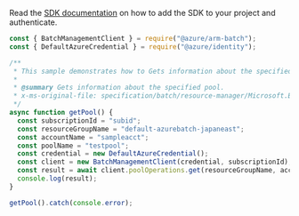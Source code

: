 Read the [SDK documentation](https://github.com/Azure/azure-sdk-for-js/blob/%40azure%2Farm-batch_7.1.0/sdk/batch/arm-batch/README.md) on how to add the SDK to your project and authenticate.

```javascript
const { BatchManagementClient } = require("@azure/arm-batch");
const { DefaultAzureCredential } = require("@azure/identity");

/**
 * This sample demonstrates how to Gets information about the specified pool.
 *
 * @summary Gets information about the specified pool.
 * x-ms-original-file: specification/batch/resource-manager/Microsoft.Batch/stable/2022-01-01/examples/PoolGet.json
 */
async function getPool() {
  const subscriptionId = "subid";
  const resourceGroupName = "default-azurebatch-japaneast";
  const accountName = "sampleacct";
  const poolName = "testpool";
  const credential = new DefaultAzureCredential();
  const client = new BatchManagementClient(credential, subscriptionId);
  const result = await client.poolOperations.get(resourceGroupName, accountName, poolName);
  console.log(result);
}

getPool().catch(console.error);
```

